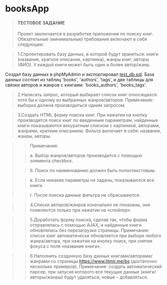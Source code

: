 # booksApp


> #### ТЕСТОВОЕ ЗАДАНИЕ
>Проект заключается в разработке приложения по поиску книг. Обязательные
(минимальные) требования включают в себя следующее:

>1.Спроектировать базу данных, в которой будут храниться: книги (название, краткое
описание, картинка), жанры книг, авторы (ФИО). У каждой книги может быть один и
более автор/жанр.

Создал базу данных в phpMyAdmin и экспортировал [test_db.sql](test_db.sql).
База данных состоит из таблиц 'books', 'authors', 'tags', и две таблицы для связки авторов и жанров с книгами: 'books_authors', 'books_tags'.
>2.Написать запрос, который выбирает список книг относящихся хотя бы к одному из
выбранных жанров/авторов.
Примечание: выборка должна производиться одним запросом.

>3.Создать HTML форму поиска книг. При нажатии на кнопку производится поиск книг
по введенным параметрам, найденные книги показываются аккуратным списком с
картинкой, авторами, жанрами, кратким описанием. Фильтр включает в себя:
название, жанры, авторы.

>>Примечания:
>
>>а. Выбор жанров/авторов производится с помощью элемента checkbox.
>
>>б. Поиск по наименованию должен быть полнотекстовым.
>
>>в. Если никакие параметры не заданы, показываются все книги.
>
>>г. После поиска данные фильтра не сбрасываются.

>>4.Списки авторов/жанров изначально не показаны, они появляются только при
нажатии на «спойлер».

>>5.Доработать форму поиска, сделав так, чтобы форма отправлялась с помощью AJAX,
и найденные книги обновлялись без перезагрузки страницы.
Примечание: список книг автоматически обновляется при выборе любого
жанра/автора, при нажатии на кнопку поиск, при снятии фокуса с поля «название
книги».

>>6.Наполнить созданную базу данных книгами/авторами/жанрами со страницы
https://www.litmir.me/bs (достаточно несколько примеров).
Примечание: создать автоматический парсер, при запуске которого все текущие
данные (книги/авторы/жанры) будут удаляться, новые – добавляться.
